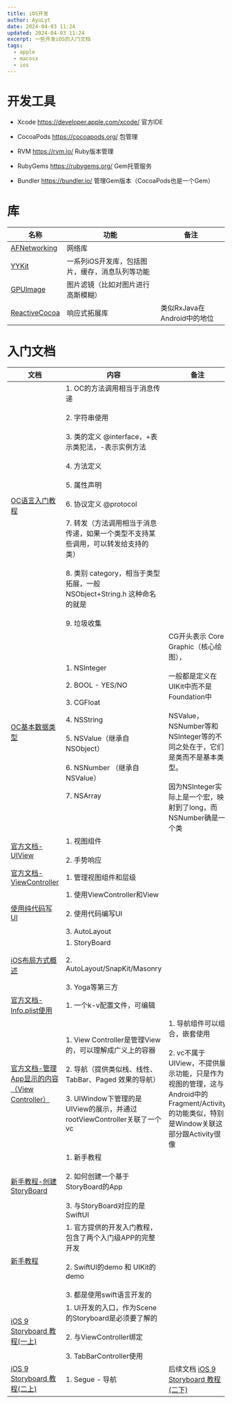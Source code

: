 ```yaml
---
title: iOS开发
author: AyuLyt
date: 2024-04-03 11:24
updated: 2024-04-03 11:24
excerpt: 一些开发iOS的入门文档
tags:
  - apple
  - macosx
  - ios
---
```


# 开发工具

- Xcode https://developer.apple.com/xcode/
官方IDE

- CocoaPods https://cocoapods.org/
包管理

- RVM https://rvm.io/
Ruby版本管理

- RubyGems https://rubygems.org/
Gem托管服务

- Bundler https://bundler.io/
管理Gem版本（CocoaPods也是一个Gem）

# 库

| 名称                                                              | 功能                        | 备注                   |
| --------------------------------------------------------------- | ------------------------- | -------------------- |
| [AFNetworking](https://github.com/AFNetworking/AFNetworking)    | 网络库                       |                      |
| [YYKit](https://github.com/ibireme/YYKit)                       | 一系列iOS开发库，包括图片，缓存，消息队列等功能 |                      |
| [GPUImage](https://github.com/BradLarson/GPUImage)              | 图片滤镜（比如对图片进行高斯模糊）         |                      |
| [ReactiveCocoa](https://github.com/ReactiveCocoa/ReactiveCocoa) | 响应式拓展库                    | 类似RxJava在Android中的地位 |

# 入门文档

| 文档                                                                                                                                                                   | 内容                                                                                                                                                                                                                                                                                            | 备注                                                                                                                                                                      |
| -------------------------------------------------------------------------------------------------------------------------------------------------------------------- | --------------------------------------------------------------------------------------------------------------------------------------------------------------------------------------------------------------------------------------------------------------------------------------------- | ----------------------------------------------------------------------------------------------------------------------------------------------------------------------- |
| [OC语言入门教程](https://www.runoob.com/w3cnote/objective-c-tutorial.html)                                                                                                 | 1. OC的方法调用相当于消息传递<br>    <br>2. 字符串使用<br>    <br>3. 类的定义 @interface，+表示类犯法，-表示实例方法<br>    <br>4. 方法定义<br>    <br>5. 属性声明<br>    <br>6. 协议定义 @protocol<br>    <br>7. 转发（方法调用相当于消息传递，如果一个类型不支持某些调用，可以转发给支持的类）<br>    <br>8. 类别 category，相当于类型拓展，一般 NSObject+String.h 这种命名的就是<br>    <br>9. 垃圾收集 |                                                                                                                                                                         |
| [OC基本数据类型](https://segmentfault.com/a/1190000005726614)                                                                                                              | 1. NSInteger<br>    <br>2. BOOL - YES/NO<br>    <br>3. CGFloat<br>    <br>4. NSString<br>    <br>5. NSValue（继承自NSObject）<br>    <br>6. NSNumber （继承自NSValue）<br>    <br>7. NSArray                                                                                                            | CG开头表示 Core Graphic（核心绘图），<br><br>一般都是定义在UIKit中而不是Foundation中<br><br>NSValue，NSNumber等和NSInteger等的不同之处在于，它们是类而不是基本类型。<br><br>因为NSInteger实际上是一个宏，映射到了long，而NSNumber确是一个类 |
| [官方文档-UIView](https://developer.apple.com/documentation/uikit/uiview?language=objc)                                                                                  | 1. 视图组件<br>    <br>2. 手势响应                                                                                                                                                                                                                                                                    |                                                                                                                                                                         |
| [官方文档-ViewController](https://developer.apple.com/documentation/uikit/uiviewcontroller?language=objc)                                                                | 1. 管理视图组件和层级                                                                                                                                                                                                                                                                                  |                                                                                                                                                                         |
| [使用纯代码写UI](https://blog.csdn.net/yuchu1900/article/details/80547791)                                                                                                 | 1. 使用ViewController和View<br>    <br>2. 使用代码编写UI<br>    <br>3. AutoLayout                                                                                                                                                                                                                      |                                                                                                                                                                         |
| [iOS布局方式概述](https://juejin.cn/post/6844903887703375880)                                                                                                              | 1. StoryBoard<br>    <br>2. AutoLayout/SnapKit/Masonry<br>    <br>3. Yoga等第三方                                                                                                                                                                                                                 |                                                                                                                                                                         |
| [官方文档-Info.plist使用](https://developer.apple.com/documentation/bundleresources/information_property_list/managing_your_app_s_information_property_list?language=objc) | 1. 一个k-v配置文件，可编辑                                                                                                                                                                                                                                                                              |                                                                                                                                                                         |
| [官方文档-管理App显示的内容（View Controller）](https://developer.apple.com/documentation/uikit/view_controllers/managing_content_in_your_app_s_windows?language=objc)            | 1. View Controller是管理View的，可以理解成广义上的容器<br>    <br>2. 导航（提供类似栈、线性、TabBar、Paged 效果的导航）<br>    <br>3. UIWindow下管理的是UIView的展示，并通过rootViewController关联了一个vc                                                                                                                                        | 1. 导航组件可以组合，嵌套使用<br>    <br>2. vc不属于UIView，不提供展示功能，只是作为视图的管理，这与Android中的Fragment/Activity的功能类似，特别是Window关联这部分跟Activity很像                                                |
| [新手教程-创建StoryBoard](https://developer.apple.com/tutorials/app-dev-training/creating-a-storyboard-app)                                                                | 1. 新手教程<br>    <br>2. 如何创建一个基于StoryBoard的App<br>    <br>3. 与StoryBoard对应的是SwiftUI                                                                                                                                                                                                             |                                                                                                                                                                         |
| [新手教程](https://developer.apple.com/tutorials/app-dev-training)                                                                                                       | 1. 官方提供的开发入门教程，包含了两个入门级APP的完整开发<br>    <br>2. SwiftUI的demo 和 UIKit的demo<br>    <br>3. 都是使用swift语言开发的                                                                                                                                                                                          |                                                                                                                                                                         |
| [iOS 9 Storyboard 教程(一上)](https://blog.csdn.net/yangmeng13930719363/article/details/49886547)                                                                        | 1. UI开发的入口，作为Scene的Storyboard是必须要了解的<br>    <br>2. 与ViewController绑定<br>    <br>3. TabBarController使用                                                                                                                                                                                         |                                                                                                                                                                         |
| [iOS 9 Storyboard 教程(二上)](https://www.jianshu.com/p/0ec8d6314791)                                                                                                    | 1. Segue - 导航                                                                                                                                                                                                                                                                                 | 后续文档 [iOS 9 Storyboard 教程(二下)](https://www.jianshu.com/p/df8ab9c872ec)                                                                                                  |
